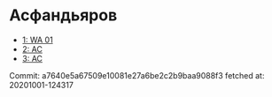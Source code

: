 # Асфандьяров
- [1: WA 01](1.md)
- [2: AC](2.md)
- [3: AC](3.md)

Commit: a7640e5a67509e10081e27a6be2c2b9baa9088f3
 fetched at: 20201001-124317
